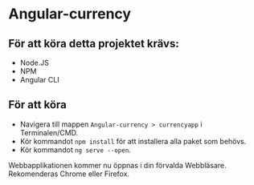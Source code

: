# Angular-currency

## För att köra detta projektet krävs:

- Node.JS
- NPM
- Angular CLI

## För att köra

- Navigera till mappen `Angular-currency > currencyapp` i Terminalen/CMD.
- Kör kommandot `npm install` för att installera alla paket som behövs.
- Kör kommandot `ng serve --open`.

Webbapplikationen kommer nu öppnas i din förvalda Webbläsare. Rekomenderas Chrome eller Firefox.
